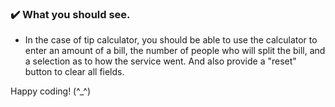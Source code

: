 ### :heavy_check_mark: What you should see.
- In the case of tip calculator, you should be able to use the calculator to enter an amount of a bill, the number of people who will split the bill, and a selection as to how the service went. And also provide a "reset" button to clear all fields.


Happy coding! (^_^)
